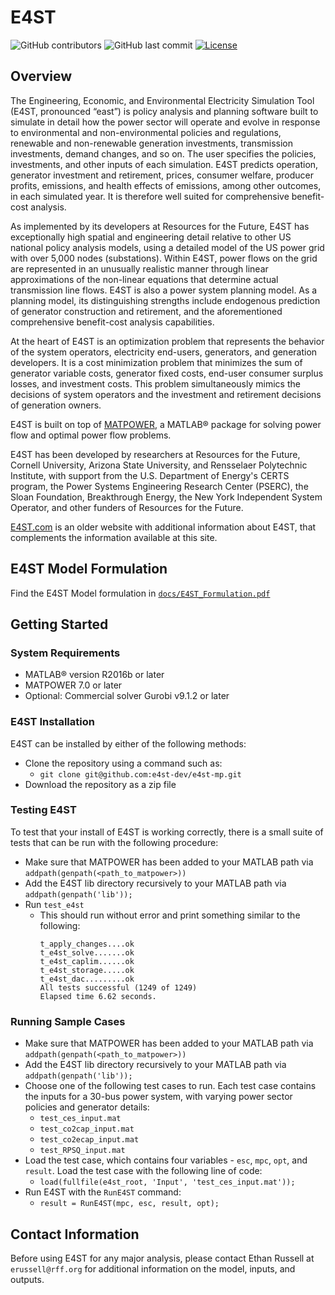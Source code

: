 # E4ST

![GitHub contributors](https://img.shields.io/github/contributors/e4st-dev/e4st-mp?logo=GitHub)
![GitHub last commit](https://img.shields.io/github/last-commit/e4st-dev/e4st-mp/main?logo=GitHub)
[![License](https://img.shields.io/badge/License-BSD_3--Clause-blue.svg)](https://opensource.org/licenses/BSD-3-Clause)

## Overview
<!-- From Manual -->
The Engineering, Economic, and Environmental Electricity Simulation Tool (E4ST, pronounced “east”) is policy analysis and planning software built to simulate in detail how the power sector will operate and evolve in response to environmental and non-environmental policies and regulations, renewable and non-renewable generation investments, transmission investments, demand changes, and so on. The user specifies the policies, investments, and other inputs of each simulation. E4ST predicts operation, generator investment and retirement, prices, consumer welfare, producer profits, emissions, and health effects of emissions, among other outcomes, in each simulated year. It is therefore well suited for comprehensive benefit-cost analysis. 

As implemented by its developers at Resources for the Future, E4ST has exceptionally high spatial and engineering detail relative to other US national policy analysis models, using a detailed model of the US power grid with over 5,000 nodes (substations). Within E4ST, power flows on the grid are represented in an unusually realistic manner through linear approximations of the non-linear equations that determine actual transmission line flows. E4ST is also a power system planning model. As a planning model, its distinguishing strengths include endogenous prediction of generator construction and retirement, and the aforementioned comprehensive benefit-cost analysis capabilities.

At the heart of E4ST is an optimization problem that represents the behavior of the system operators, electricity end-users, generators, and generation developers. It is a cost minimization problem that minimizes the sum of generator variable costs, generator fixed costs, end-user consumer surplus losses, and investment costs. This problem simultaneously mimics the decisions of system operators and the investment and retirement decisions of generation owners. 

E4ST is built on top of [MATPOWER](https://matpower.org/), a MATLAB® package for solving power flow and optimal power flow problems.

E4ST has been developed by researchers at Resources for the Future, Cornell University, Arizona State University, and Rensselaer Polytechnic Institute, with support from the U.S. Department of Energy's CERTS program, the Power Systems Engineering Research Center (PSERC), the Sloan Foundation, Breakthrough Energy, the New York Independent System Operator, and other funders of Resources for the Future.

[E4ST.com](https://e4st.com/) is an older website with additional information about E4ST, that complements the information available at this site.


## E4ST Model Formulation
Find the E4ST Model formulation in [`docs/E4ST_Formulation.pdf`](https://github.com/e4st-dev/e4st-mp/blob/main/docs/E4ST_Formulation.pdf)

## Getting Started

### System Requirements
* MATLAB® version R2016b or later
* MATPOWER 7.0 or later
* Optional: Commercial solver Gurobi v9.1.2 or later

### E4ST Installation
E4ST can be installed by either of the following methods:
* Clone the repository using a command such as:
    * `git clone git@github.com:e4st-dev/e4st-mp.git`
* Download the repository as a zip file

### Testing E4ST
To test that your install of E4ST is working correctly, there is a small suite of tests that can be run with the following procedure:
* Make sure that MATPOWER has been added to your MATLAB path via `addpath(genpath(<path_to_matpower>))`
* Add the E4ST lib directory recursively to your MATLAB path via `addpath(genpath('lib'));`
* Run `test_e4st`
    * This should run without error and print something similar to the following:
        ```
        t_apply_changes....ok
        t_e4st_solve.......ok
        t_e4st_caplim......ok
        t_e4st_storage.....ok
        t_e4st_dac.........ok
        All tests successful (1249 of 1249)
        Elapsed time 6.62 seconds.
        ```

### Running Sample Cases
* Make sure that MATPOWER has been added to your MATLAB path via `addpath(genpath(<path_to_matpower>))`
* Add the E4ST lib directory recursively to your MATLAB path via `addpath(genpath('lib'));`
* Choose one of the following test cases to run. Each test case contains the inputs for a 30-bus power system, with varying power sector policies and generator details:
    * `test_ces_input.mat`
    * `test_co2cap_input.mat`
    * `test_co2ecap_input.mat`
    * `test_RPSQ_input.mat`
    <!-- TODO: add description of each of these input files -->
* Load the test case, which contains four variables - `esc`, `mpc`, `opt`, and `result`.  Load the test case with the following line of code:
    * ```load(fullfile(e4st_root, 'Input', 'test_ces_input.mat'));```
* Run E4ST with the `RunE4ST` command:
    * ```result = RunE4ST(mpc, esc, result, opt);```

## Contact Information
Before using E4ST for any major analysis, please contact Ethan Russell at `erussell@rff.org` for additional information on the model, inputs, and outputs.

<!-- TODO: Add Inputs section to describe esc, mpc, opt, and result -->




